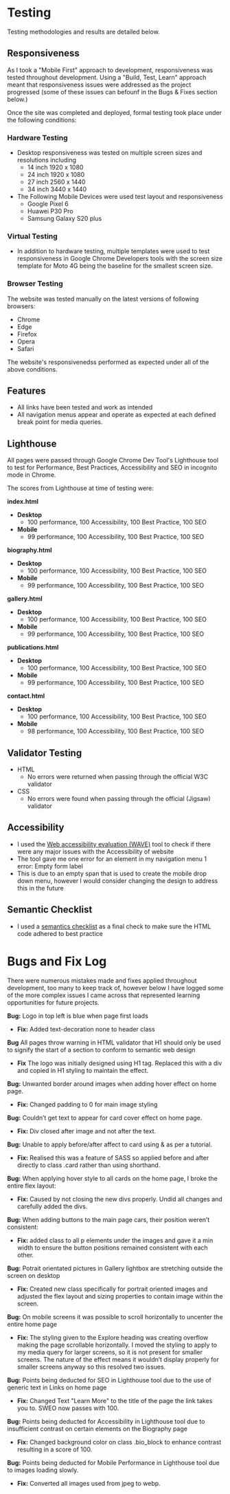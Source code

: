 # Testing 

Testing methodologies and results are detailed below.

## Responsiveness

As I took a "Mobile First" approach to development, responsiveness was tested throughout development. Using a "Build, Test, Learn" approach meant that responsiveness issues were addressed as the project progressed (some of these issues can befounf in the Bugs & Fixes section below.)

Once the site was completed and deployed, formal testing took place under the following conditions: 

### Hardware Testing 

- Desktop responsiveness was tested on multiple screen sizes and resolutions including 
    - 14 inch 1920 x 1080
    - 24 inch 1920 x 1080 
    - 27 inch 2560 x 1440
    - 34 inch 3440 x 1440
- The Following Mobile Devices were used test layout and responsiveness
    - Google Pixel 6 
    - Huawei P30 Pro 
    - Samsung Galaxy S20 plus 

### Virtual Testing 
- In addition to hardware testing, multiple templates were used to test responsiveness in Google Chrome Developers tools with the screen size template for Moto 4G being the baseline for the smallest screen size. 

### Browser Testing 

The website was tested manually on the latest versions of following browsers: 

- Chrome 
- Edge 
- Firefox 
- Opera 
- Safari

The website's responsivenedss performed as expected under all of the above conditions.


## Features 
- All links have been tested and work as intended 
- All navigation menus appear and operate as expected at each defined break point for media queries.

## Lighthouse 

All pages were passed through Google Chrome Dev Tool's Lighthouse tool to test for Performance, Best Practices, Accessibility and SEO in incognito mode in Chrome. 

The scores from Lighthouse at time of testing were:

**index.html**
- **Desktop**
    - 100 performance, 100 Accessibility, 100 Best Practice, 100 SEO 
- **Mobile**
    - 99 performance, 100 Accessibility, 100 Best Practice, 100 SEO 

**biography.html**
- **Desktop**
    - 100 performance, 100 Accessibility, 100 Best Practice, 100 SEO 
- **Mobile**
   - 99 performance, 100 Accessibility, 100 Best Practice, 100 SEO 

**gallery.html**
- **Desktop**
   - 100 performance, 100 Accessibility, 100 Best Practice, 100 SEO 
- **Mobile**
   - 99 performance, 100 Accessibility, 100 Best Practice, 100 SEO 

**publications.html**
- **Desktop**
   - 100 performance, 100 Accessibility, 100 Best Practice, 100 SEO 
- **Mobile**
   - 99 performance, 100 Accessibility, 100 Best Practice, 100 SEO 

**contact.html**
- **Desktop**
   - 100 performance, 100 Accessibility, 100 Best Practice, 100 SEO 
- **Mobile**
    - 98 performance, 100 Accessibility, 100 Best Practice, 100 SEO 



## Validator Testing 

- HTML 
    - No errors were returned when passing through the official W3C validator
- CSS
    - No errors were found when passing through the official (Jigsaw) validator

## Accessibility 

- I used the [Web accessibility evaluation (WAVE)](https://wave.webaim.org/) tool to check if there were any major issues with the Accessibility of website
- The tool gave me one error for an element in my navigation menu 1 error: Empty form label
- This is due to an empty span that is used to create the mobile drop down menu, however I would consider changing the design to address this in the future 

## Semantic Checklist

- I used a [semantics checklist](https://learn-the-web.algonquindesign.ca/topics/html-semantics-checklist/) as a final check to make sure the HTML code adhered to best practice 

# Bugs and Fix Log 

There were numerous mistakes made and fixes applied throughout development, too many to keep track of, however below I have logged some of the more complex issues I came across that represented learning opportunities for future projects.

**Bug:** Logo in top left is blue when page first loads 

- **Fix:** Added text-decoration none to header class 

**Bug** All pages throw warning in HTML validator that H1 should only be used to signify the start of a section to conform to semantic web design 

- **Fix** The logo was initially designed using H1 tag. Replaced this with a div and copied in H1 styling to maintain the effect.


**Bug:** Unwanted border around images when adding hover effect on home page.

- **Fix:** Changed padding to 0 for main image styling

**Bug:** Couldn’t get text to appear for card cover effect on home page.

- **Fix:** Div closed after image and not after the text.


**Bug:** Unable to apply before/after affect to card using & as per a tutorial.

- **Fix:** Realised this was a feature of SASS so applied before and after directly to class .card rather than using shorthand.


**Bug:** When applying hover style to all cards on the home page, I broke the entire flex layout:

- **Fix:** Caused by not closing the new divs properly. Undid all changes and carefully added the divs. 


**Bug:** When adding buttons to the main page cars, their position weren’t consistent:

- **Fix:** added class to all p elements under the images and gave it a min width to ensure the button positions remained consistent with each other.


**Bug:** Potrait orientated pictures in Gallery lightbox are stretching outside the screen on desktop 

- **Fix:** Created new class specifically for portrait oriented images and adjusted the flex layout and sizing properties to contain image within the screen.

**Bug:** On mobile screens it was possible to scroll horizontally to uncenter the entire home page 

- **Fix:** The styling given to the Explore heading was creating overflow making the page scrollable horizontally. I moved the styling to apply to my media query for larger screens, so it is not present for smaller screens. The nature of the effect means it wouldn’t display properly for smaller screens anyway so this resolved two issues. 

**Bug:** Points being deducted for SEO in Lighthouse tool due to the use of generic text in Links on home page

- **Fix:** Changed Text "Learn More" to the title of the page the link takes you to. SWEO now passes with 100.

**Bug:** Points being deducted for Accessibility in Lighthouse tool due to insufficient contrast on certain elements on the Biography page

- **Fix:** Changed background color on class .bio_block to enhance contrast resulting in a score of 100. 

**Bug:** Points being deducted for Mobile Performance in Lighthouse tool due to images loading slowly.

- **Fix:** Converted all images used from jpeg to webp.